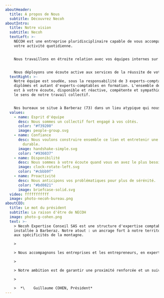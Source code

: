 ```yaml
---
aboutHeader:
  title: A propos de Nous
  subtitle: Découvrez Necoh
aboutIntro:
  title: Notre vision
  subtitle: Necoh
  textLeft: >-
    NECOH est une entreprise pluridisciplinaire capable de vous accompagnez dans
    votre activité quotidienne. 


    Nous travaillons en étroite relation avec vos équipes internes sur les problématiques de votre entreprise en lien avec la comptabilité, la gestion, le juridique et la paie. 


    Nous déployons une écoute active aux services de la réussite de votre projet professionnel afin de vous délivrer les outils et conseils adéquats. Nous nous adaptons quotidiennement dans l'environnement contraint et changeant que nous connaissons afin de vous aider à prendre les bonnes décisions.
  textRight: >-
    Notre équipe est soudée, sous la responsabilité de 3 experts-comptables
    diplômés et autant d'experts-comptables en formation. L'ensemble de l'équipe
    est à votre écoute, disponible et réactive, compétente et sympathique. C'est
    le sens de notre travail collectif.


    Nos bureaux se situe à Barberaz (73) dans un lieu atypique qui nous ressemble : chaleureux, convivial et prêt à vous accueillir dès que vous le souhaitez. Nous sommes également présent à Lyon (69).
  values:
    - name: Esprit d'équipe
      desc: Nous sommes un collectif fort engagé à vos côtés.
      color: "#f39200"
      image: people-group.svg
    - name: Confiance
      desc: Nous voulons construire ensemble ce lien et entretenir une relation
        durable.
      image: handshake-simple.svg
      color: "#936037"
    - name: Disponibilité
      desc: Nous sommes à votre écoute quand vous en avez le plus besoin.
      image: clock-rotate-left.svg
      color: "#cbbb9f"
    - name: Proactivité
      desc: Nous anticipons vos problématiques pour plus de sérénité.
      color: "#bd0821"
      image: briefcase-solid.svg
  video: fffffffffff
  image: photo-necoh-bureau.png
aboutCEO:
  title: Le mot du président
  subtitle: La raison d'être de NECOH
  image: photo-g-cohen.png
  text: >-
    > Necoh Expertise Conseil SAS est une structure d'expertise comptable
    installée à Barberaz. Notre atout : un ancrage fort à notre territoire et
    aux spécificités de la montagne.

    >

    > Nous accompagnons les entreprises et les entrepreneurs, en expertise comptable, paie et RH, audit, conseils, juridique, fiscalité des particuliers dans tout type de secteurs d'activités : Services, Artisanat, Commerces et distributions, Hotels et Restaurants, BTP et immobilier ainsi que les Professions libérales.

    >

    > Notre ambition est de garantir une proximité renforcée et un suivi personnalisé de nos clients. La dimension humaine et la confiance étant au centre de notre développement. 

    >

    >  *\    Guillaume COHEN, Président*
---
```

